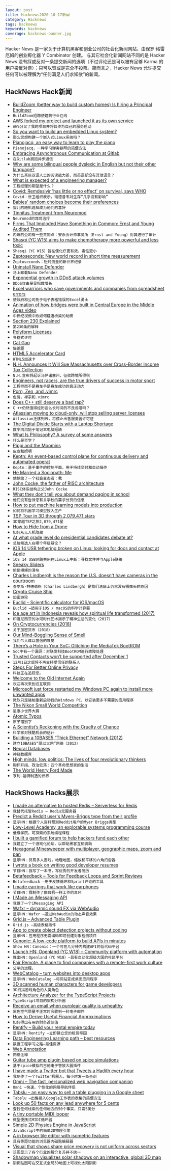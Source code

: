 ```yaml
---
layout: post
title: Hacknews2020-10-17新闻
category: Hacknews
tags: hacknews
keywords: hacknews
coverage: hacknews-banner.jpg
---
```


Hacker News 是一家关于计算机黑客和创业公司的社会化新闻网站，由保罗·格雷厄姆的创业孵化器 Y Combinator 创建。
与其它社会化新闻网站不同的是 Hacker News 没有踩或反对一条提交新闻的选项（不过评论还是可以被有足够 Karma 的用户投反对票）；只可以赞或是完全不投票。简而言之，Hacker News 允许提交任何可以被理解为“任何满足人们求知欲”的新闻。

## HackNews Hack新闻


- [BuildZoom (better way to build custom homes) Is hiring a Principal Engineer](https://jobs.lever.co/buildzoom)
- `BuildZoom招聘使建筑行业在线`
- [AWS forked my project and launched it as its own service](https://twitter.com/tim_nolet/status/1317061818574082050)
- `AWS分叉了我的项目并将其作为自己的服务启动`
- [So you want to build an embedded Linux system?](https://jaycarlson.net/embedded-linux/)
- `那么您想构建一个嵌入式Linux系统吗？`
- [Pianojacq, an easy way to learn to play the piano](https://jacquesmattheij.com/2020-09-20-pianojacq-learn-to-play-piano/)
- `Pianojacq，一种学习弹奏钢琴的简便方法`
- [Embracing Asynchronous Communication at Gitlab](https://about.gitlab.com/company/culture/all-remote/asynchronous/#async-30-at-gitlab)
- `在Gitlab拥抱异步通信`
- [Why are some bilingual people dyslexic in English but not their other language?](https://neurosciencenews.com/bilingual-dyslexia-17144/)
- `为什么某些双语人士的阅读能力差，而英语却没有其他语言？`
- [What is expected of a engineering manager?](http://blog.rlmflores.me/2020/10/14/what_is_expected_of_an_engineering_manager/)
- `工程经理的期望是什么？`
- [Covid: Remdesivir 'has little or no effect' on survival, says WHO](https://www.bbc.co.uk/news/world-54566730)
- `Covid：世卫组织表示，瑞德昔韦对生存“几乎没有影响”`
- [Babies' random choices become their preferences](https://hub.jhu.edu/2020/10/02/babies-prefer-what-they-choose-even-when-random/)
- `婴儿的随机选择成为他们的喜好`
- [Tinnitus Treatment from Neuromod](https://www.lenire.com/)
- `Neuromod的耳鸣治疗`
- [Firms That Imploded Have Something in Common: Ernst and Young Audited Them](https://www.wsj.com/articles/string-of-firms-that-imploded-have-something-in-common-ernst-young-audited-them-11602863319)
- `内爆的公司有一些共同点：安永会计师事务所（Ernst and Young）对其进行了审计`
- [Shasqi (YC W15) aims to make chemotherapy more powerful and less toxic](https://www.forbes.com/sites/katiejennings/2020/10/14/side-effects-from-chemo-can-be-devastating-this-startup-aims-to-change-that/#3cd211b4127c)
- `Shasqi（YC W15）旨在使化疗更有效，毒性更小`
- [Zeptoseconds: New world record in short time measurement](https://www.goethe-university-frankfurt.de/93203693/Zeptoseconds__New_world_record_in_short_time_measurement?locale=en)
- `Zeptoseconds：短时测量的新世界纪录`
- [Uninstall Nano Defender](https://resynth1943.net/articles/uninstall-nano-defender-immediately/)
- `马上卸载Nano Defender`
- [Exponential growth in DDoS attack volumes](https://cloud.google.com/blog/products/identity-security/identifying-and-protecting-against-the-largest-ddos-attacks)
- `DDoS攻击量呈指数增长`
- [Excel warriors who save governments and companies from spreadsheet errors](https://www.wired.co.uk/article/spreadsheet-excel-errors)
- `使政府和公司免于电子表格错误的Excel勇士`
- [Animation of how bridges were built in Central Europe in the Middle Ages video](https://www.youtube.com/watch?v=nJgD6gyi0Wk)
- `中世纪视频中欧如何建造桥梁的动画`
- [Section 230 Explained](https://arstechnica.com/tech-policy/2020/06/section-230-the-internet-law-politicians-love-to-hate-explained/)
- `第230条的解释`
- [Polyform Licenses](https://polyformproject.org/licenses/)
- `多格式许可`
- [Cat Gap](https://en.wikipedia.org/wiki/Cat_gap)
- `猫差距`
- [HTML5 Accelerator Card](https://twitter.com/_Ninji/status/1317197426449633281)
- `HTML5加速卡`
- [N.H. Announces It Will Sue Massachusetts over Cross-Border Income Tax Collection](https://www.nhpr.org/post/nh-announces-it-will-sue-massachusetts-over-cross-border-income-tax-collections#stream/0)
- `N.H.宣布将起诉马萨诸塞州，征收跨境所得税`
- [Engineers, not racers, are the true drivers of success in motor sport](https://www.economist.com/graphic-detail/2020/10/17/engineers-not-racers-are-the-true-drivers-of-success-in-motor-sport)
- `工程师而不是赛车手是赛车成功的真正动力`
- [Porn, Zen, and .vimrc](http://karolis.koncevicius.lt/posts/porn_zen_and_vimrc/)
- `色情，禅宗和.vimrc`
- [Does C++ still deserve a bad rap?](https://nibblestew.blogspot.com/2020/10/does-c-still-deserve-bad-rap-it-has-had.html)
- `C ++仍然值得经历这么长时间的不良说唱吗？`
- [Atlassian moving to cloud-only, will stop selling server licenses](https://www.atlassian.com/migration/journey-to-cloud?jobid=104830907&subid=1515944789)
- `Atlassian迁移到云，将停止出售服务器许可证`
- [The Digital Divide Starts with a Laptop Shortage](https://www.nytimes.com/2020/10/12/technology/laptops-schools-digital-divide.html)
- `数字鸿沟始于笔记本电脑短缺`
- [What Is Philosophy? A survey of some answers](https://1000wordphilosophy.com/2020/10/10/philosophy/)
- `什么是哲学？`
- [Pippi and the Moomins](https://aeon.co/essays/pippi-and-the-moomins-served-as-a-social-antidote-to-fascism)
- `皮皮和姆明`
- [Keptn: An event-based control plane for continuous delivery and automated operat](https://keptn.sh/)
- `Keptn：基于事件的控制平面，用于持续交付和自动操作`
- [He Married a Sociopath: Me](https://www.nytimes.com/2020/10/16/style/modern-love-he-married-a-sociopath-me.html)
- `他嫁给了一个社会变态者：我`
- [John Cocke, the father of RISC architecture](https://www.ibm.com/ibm/history/ibm100/us/en/icons/risc/)
- `RISC体系结构之父John Cocke`
- [What they don’t tell you about demand paging in school](https://offlinemark.com/2020/10/14/demand-paging/)
- `他们没有告诉您有关学校的需求分页的信息`
- [How to put machine learning models into production](https://stackoverflow.blog/2020/10/12/how-to-put-machine-learning-models-into-production/)
- `如何将机器学习模型投入生产`
- [TSP Tour in 3D through 2,079,471 stars](http://www.math.uwaterloo.ca/tsp/star/gaia1.html)
- `3D穿越TSP之旅2,079,471星`
- [How to Hide from a Drone](https://theconversation.com/how-to-hide-from-a-drone-the-subtle-art-of-ghosting-in-the-age-of-surveillance-143078)
- `如何从无人机隐藏`
- [At what grade level do presidential candidates debate at?](https://medium.com/@theandresfonseca/the-level-of-debate-in-this-country-a46d7d1404cd)
- `总统候选人在哪个年级辩论？`
- [iOS 14 USB tethering broken on Linux: looking for docs and contact at Apple](https://www.corsac.net/?rub=blog&post=1601)
- `iOS 14 USB网路共用在Linux上中断：寻找文件并与Apple联络`
- [Sneaky Sliders](https://beust.com/weblog/2020/07/12/sneaky-sliders/)
- `偷偷摸摸的滑块`
- [Charles Lindbergh is the reason the U.S. doesn't have cameras in the courtroom](https://slate.com/technology/2020/10/supreme-court-oral-arguments-cameras-lindbergh-baby-trial.html)
- `查尔斯·林德伯格（Charles Lindbergh）是我们法庭上仍然没有摄像头的原因`
- [Crypto Cruise Ship](https://ocean.builders/cruiseship/)
- `加密游轮`
- [Euclid – Scientific calculator for iOS/macOS](https://euclid.pr1mer.tech)
- `Euclid –适用于iOS / macOS的科学计算器`
- [Ice age art in Indonesia reveals how spiritual life transformed (2017)](https://www.theguardian.com/science/2017/apr/04/ice-age-art-in-indonesia-reveals-how-spiritual-life-evolved-en-route-to-australia)
- `印度尼西亚的冰河时代艺术揭示了精神生活的变化（2017）`
- [On Cryptocurrencies (2018)](http://jwmason.org/slackwire/on-cryptocurrencies/)
- `关于加密货币（2018）`
- [Our Mind-Boggling Sense of Smell](http://nautil.us/issue/91/the-amazing-brain/our-mind_boggling-sense-of-smell)
- `我们令人难以置信的嗅觉`
- [There’s a Hole in Your SoC: Glitching the MediaTek BootROM](https://research.nccgroup.com/2020/10/15/theres-a-hole-in-your-soc-glitching-the-mediatek-bootrom/)
- `SoC中有一个漏洞：对联发科技BootROM进行故障处理`
- [Trusted Contacts won’t be supported after December 1](https://contacts.google.com/trustedcontacts/dashboard/)
- `12月1日之后将不再支持受信任的联系人`
- [Steps For Better Online Privacy](https://www.npr.org/2020/10/09/922262686/your-technology-is-tracking-you-take-these-steps-for-better-online-privacy)
- `科技正在追踪您。`
- [Welcome to the Old Internet Again](http://theoldnet.com/)
- `欢迎再次来到旧互联网`
- [Microsoft just force restarted my Windows PC again to install more unwanted apps](https://www.theverge.com/2020/10/17/21520315/microsoft-install-office-pwa-web-app-without-permission-update-word-powerpoint-excel)
- `微软只是强制重新启动我的Windows PC，以安装更多不需要的应用程序`
- [The Nikon Small World Competition](https://www.nikonsmallworld.com/galleries/photomicrography-competition)
- `尼康小世界大赛`
- [Atomic Typos](http://atomictypo.blogspot.com/)
- `原子错别字`
- [A Scientist’s Reckoning with the Cruelty of Chance](https://www.newyorker.com/culture/personal-history/a-scientists-reckoning-with-the-cruelty-of-chance)
- `科学家对残酷机会的估计`
- [Building a 10BASE5 “Thick Ethernet” Network (2012)](http://tech.mattmillman.com/projects/10base5/)
- `建立10BASE5“厚以太网”网络（2012）`
- [Neural Databases](https://arxiv.org/abs/2010.06973)
- `神经数据库`
- [High minds, low politics: The lives of four revolutionary thinkers](https://www.the-tls.co.uk/articles/time-of-the-magicians-wolfram-eilenberger-book-review/)
- `胸怀开阔，政治低落：四个革命思想家的生活`
- [The World Henry Ford Made](http://bostonreview.net/class-inequality-politics/justin-h-vassallo-world-henry-ford-made)
- `亨利·福特制造的世界`


## HackShows Hacks展示

- [ I made an alternative to hosted Redis – Serverless for Redis](https://thiicket.com/)
- `我替代托管Redis – Redis无服务器`
- [ Predict a Reddit user's Myers-Briggs type from their profile](https://gimmeserendipity.com/mbtimodel/reddit/)
- `显示HN：根据个人资料预测Reddit用户的Myer Briggs类型`
- [ Low-Level Academy, an explorable systems programming course](https://lowlvl.org/tcp-ip-fundamentals/exchanging-messages)
- `低级学院，可探索的系统编程课程`
- [ I built a gamified forum to help hackers fund each other](https://hackerstash.com)
- `我建立了一个游戏化论坛，以帮助黑客互相资助`
- [ Hexagonal Minesweeper with multiplayer, geographic maps, zoom and pan](https://www.multisweeper.com/)
- `显示HN：具有多人游戏，地理地图，缩放和平移的六角扫雷器`
- [ I wrote a book on writing good developer resumes](https://thetechresume.com/)
- `节目HN：我写了一本书，写优秀的开发者简历`
- [ Betafeedback – Tools for Feedback Loops and Sprint Reviews](https://www.betafeedback.com)
- `Betafeedback –用于反馈循环和Sprint评论的工具`
- [ I made earrings that work like earphones](https://peripherii.com)
- `节目HN：我制作了像耳机一样工作的耳环`
- [ I Made an iMessaging API](https://sendblue.co)
- `我做了一个iMessaging API`
- [ Wafxr – dynamic sound FX via WebAudio](https://andyhall.github.io/wafxr/)
- `显示HN：Wafxr –通过WebAudio的动态声音效果`
- [ Grid.js – Advanced Table Plugin](https://gridjs.io/)
- `Grid.js –高级表格插件`
- [ App to create object detection projects without coding](https://www.lookuq.com/create-your-own-app)
- `显示HN：应用程序无需编码即可创建对象检测项目`
- [ Canonic: A low-code platform to build APIs in minutes](https://canonic.dev)
- `Show HN：Canonic：一个可在几分钟内构建API的低代码平台`
- [Launch HN: Openland (YC W18) – Community platform with automation](item?id=24790209)
- `推出HN：Openland（YC W18）–具有自动化超级大国的社区平台`
- [ Fair Remote. A place to find companies with a remote-first work culture](https://fairremote.com)
- `公平的远程。`
- [ WebCatalog – turn websites into desktop apps](https://webcatalog.app/)
- `显示HN：WebCatalog –将网站变成桌面应用程序`
- [ 3D scanned human characters for game developers](https://scanandeggs.com/)
- `3D扫描游戏角色的人类角色`
- [ Architecture Analyzer for the TypeScript Projects](https://arc.patico.pro)
- `TypeScript项目的架构分析器`
- [ Receive an email when purpleair quality is unhealthy](https://github.com/alanhamlett/purpleair-notify)
- `紫色空气质量不正常时会收到一封电子邮件`
- [ How to Derive Useful Financial Approximations](https://www.neelsomani.com/blog/derive-useful-financial-approximations.php)
- `如何得出有用的财务近似值`
- [ Rentify – Build your rental empire today](https://rentify.store?v=1)
- `显示HN：Rentify –立即建立您的租赁帝国`
- [ Data Engineering Learning path – best resources](https://awesomedataengineering.com)
- `数据工程学习之路–最佳资源`
- [ Web Annotation](https://www.kontxt.io)
- `网络注释`
- [ Guitar tube amp plugin based on spice simulations](https://github.com/resonantdsp/SwankyAmp)
- `基于spice模拟的吉他电子管放大器插件`
- [ I have made a Twitter bot that Tweets a Hadith every hour](https://github.com/Ananto30/hadith-every-hour)
- `我制作了一个Twitter机器人，每小时发一条圣训`
- [ Omni – The fast, personalized web navigation companion](https://tefter.io/extensions/omni)
- `Omni –快速，个性化的网络导航伴侣`
- [ Tabslu – an easy way to sell a table plugging in a Google sheet](https://tabslu.com)
- `Tabslu –出售插入Google工作表的表格的简便方法`
- [ Look up 50 facts on any lead anywhere for 5 cents](http://enhance.diffbot.com)
- `查找任何线索的任何地方的50个事实，只需5美分`
- [ A tiny portable MIDI looper](https://www.beeplab.one/)
- `微型便携式MIDI循环器`
- [ Simple 2D Physics Engine in JavaScript](https://github.com/reutiteuti/physics-js)
- `JavaScript中的简单2D物理引擎`
- [ A in browser tile editor with isometric features](https://victorqribeiro.itch.io/tile-editor/devlog/187434/tile-editor-now-with-isometric-tiles)
- `具有等距功能的浏览器内磁贴编辑器`
- [ Visual that shows share price recovery is not uniform across sectors](https://trends.getdata.io/compare/AMC,BA,CNK,CUK,DAL,FB,GOOG,MGM,NCLH,NFLX,RCL,UAL,AMZN/2020-10-17/360)
- `该图显示了各个行业的股价复苏并不统一`
- [ Shadowmap visualizes solar shadows on an interactive, global 3D map](https://shadowmap.org)
- `阴影贴图可在交互式全局3D地图上可视化太阳阴影`


